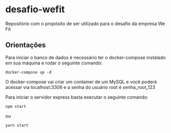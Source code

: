 # desafio-wefit
Repositório com o propósito de ser utilizado para o desafio da empresa We Fit

## Orientações
Para iniciar o banco de dados é necessário ter o docker-compose instalado em sua máquina e rodar o seguinte comando:

```
docker-compose up -d
```

O docker-compose vai criar um container de um MySQL e você poderá acessar via localhost:3306 e a senha do usuário root é senha_root_123

Para iniciar o servidor express basta executar o seguinte comando:
```
npm start
```
ou
```
yarn start
```